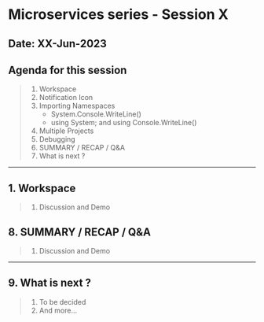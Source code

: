 # Microservices series - Session X

## Date: XX-Jun-2023

## Agenda for this session

> 1. Workspace
> 1. Notification Icon
> 1. Importing Namespaces
>    - System.Console.WriteLine()
>    - using System; and using Console.WriteLine()
> 1. Multiple Projects
> 1. Debugging
> 1. SUMMARY / RECAP / Q&A
> 1. What is next ?

---

## 1. Workspace

> 1. Discussion and Demo

## 8. SUMMARY / RECAP / Q&A

> 1. Discussion and Demo

---

## 9. What is next ?

> 1. To be decided
> 1. And more...
